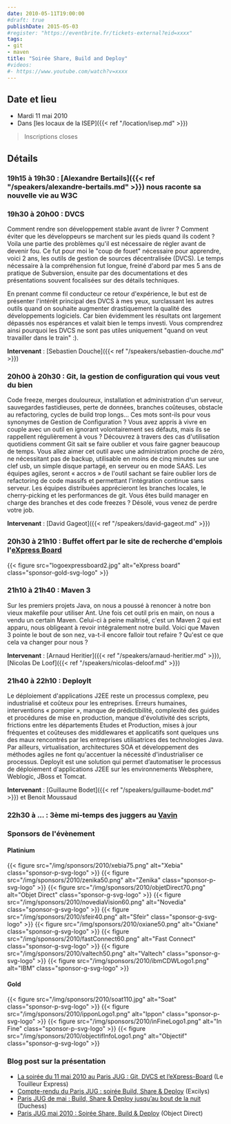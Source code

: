 ```yaml
---
date: 2010-05-11T19:00:00
#draft: true
publishDate: 2015-05-03
#register: "https://eventbrite.fr/tickets-external?eid=xxxx"
tags:
- git
- maven
title: "Soirée Share, Build and Deploy"
#videos:
#- https://www.youtube.com/watch?v=xxxx
---
```



## Date et lieu

* Mardi 11 mai 2010
* Dans [les locaux de la ISEP]({{< ref "/location/isep.md" >}})

> Inscriptions closes

## Détails

### 19h15 à 19h30 : [Alexandre Bertails]({{< ref "/speakers/alexandre-bertails.md" >}}) nous raconte sa nouvelle vie au W3C

### 19h30 à 20h00 : DVCS

Comment rendre son développement stable avant de livrer ? Comment éviter que les développeurs se marchent sur les pieds quand ils codent ? Voila une partie des problèmes qu'il est nécessaire de régler avant de devenir fou. Ce fut pour moi le "coup de fouet" nécessaire pour apprendre, voici 2 ans, les outils de gestion de sources décentralisée (DVCS). Le temps nécessaire à la compréhension fut longue, freiné d'abord par mes 5 ans de pratique de Subversion, ensuite par des documentations et des présentations souvent focalisées sur des détails techniques.

En prenant comme fil conducteur ce retour d'expérience, le but est de présenter l'intérêt principal des DVCS à mes yeux, surclassant les autres outils quand on souhaite augmenter drastiquement la qualité des développements logiciels. Car bien évidemment les résultats ont largement dépassés nos espérances et valait bien le temps investi. Vous comprendrez ainsi pourquoi les DVCS ne sont pas utiles uniquement "quand on veut travailler dans le train" :).

**Intervenant** : [Sebastien Douche]({{< ref "/speakers/sebastien-douche.md" >}}) 

### 20h00 à 20h30 : Git, la gestion de configuration qui vous veut du bien

Code freeze, merges douloureux, installation et administration d'un serveur, sauvegardes fastidieuses, perte de données, branches coûteuses, obstacle au refactoring, cycles de build trop longs… Ces mots sont-ils pour vous synonymes de Gestion de Configuration ? Vous avez appris à vivre en couple avec un outil en ignorant volontairement ses défauts, mais ils se rappellent régulièrement à vous ? Découvrez à travers des cas d'utilisation quotidiens comment Git sait se faire oublier et vous faire gagner beaucoup de temps. Vous allez aimer cet outil avec une administration proche de zéro, ne nécessitant pas de backup, utilisable en moins de cinq minutes sur une clef usb, un simple disque partagé, en serveur ou en mode SAAS. Les équipes agiles, seront « accros » de l'outil sachant se faire oublier lors de refactoring de code massifs et permettant l'intégration continue sans serveur. Les équipes distribuées apprécieront les branches locales, le cherry-picking et les performances de git. Vous êtes build manager en charge des branches et des code freezes ? Désolé, vous venez de perdre votre job.

**Intervenant** : [David Gageot]({{< ref "/speakers/david-gageot.md" >}})


### 20h30 à 21h10 : Buffet offert par le site de recherche d'emplois l'[eXpress Board](http://www.express-board.fr/)

{{< figure src="logoexpressboard2.jpg" alt="eXpress board" class="sponsor-gold-svg-logo" >}}

### 21h10 à 21h40 : Maven 3

Sur les premiers projets Java, on nous a poussé à renoncer à notre bon vieux makefile pour utiliser Ant. Une fois cet outil pris en main, on nous a vendu un certain Maven. Celui-ci à peine maîtrisé, c'est un Maven 2 qui est apparu, nous obligeant à revoir intégralement notre build. Voici que Maven 3 pointe le bout de son nez, va-t-il encore falloir tout refaire ? Qu'est ce que cela va changer pour nous ?

**Intervenant** : [Arnaud Heritier]({{< ref "/speakers/arnaud-heritier.md" >}}), [Nicolas De Loof]({{< ref "/speakers/nicolas-deloof.md" >}})


### 21h40 à 22h10 : DeployIt

Le déploiement d'applications J2EE reste un processus complexe, peu industrialisé et coûteux pour les entreprises. Erreurs humaines, interventions « pompier », manque de prédictibilité, complexité des guides et procédures de mise en production, manque d'évolutivité des scripts, frictions entre les départements Etudes et Production, mises à jour fréquentes et coûteuses des middlewares et applicatifs sont quelques uns des maux rencontrés par les entreprises utilisatrices des technologies Java. Par ailleurs, virtualisation, architectures SOA et développement des méthodes agiles ne font qu'accentuer la nécessité d'industrialiser ce processus. Deployit est une solution qui permet d’automatiser le processus de déploiement d'applications J2EE sur les environnements Websphere, Weblogic, JBoss et Tomcat.

**Intervenant** : [Guillaume Bodet]({{< ref "/speakers/guillaume-bodet.md" >}}) et Benoit Moussaud


### 22h30 à  ... : 3ème mi-temps des juggers au [Vavin](https://www.google.com/maps/dir//48.84398,2.330533/@48.8439685,2.2603067,12z)

### Sponsors de l'évènement

#### Platinium

{{< figure src="/img/sponsors/2010/xebia75.png" alt="Xebia" class="sponsor-p-svg-logo" >}}
{{< figure src="/img/sponsors/2010/zenika50.png" alt="Zenika" class="sponsor-p-svg-logo" >}}
{{< figure src="/img/sponsors/2010/objetDirect70.png" alt="Objet Direct" class="sponsor-g-svg-logo" >}}
{{< figure src="/img/sponsors/2010/novediaVision60.png" alt="Novedia" class="sponsor-g-svg-logo" >}}
{{< figure src="/img/sponsors/2010/sfeir40.png" alt="Sfeir" class="sponsor-g-svg-logo" >}}
{{< figure src="/img/sponsors/2010/oxiane50.png" alt="Oxiane" class="sponsor-g-svg-logo" >}}
{{< figure src="/img/sponsors/2010/fastConnect60.png" alt="Fast Connect" class="sponsor-g-svg-logo" >}}
{{< figure src="/img/sponsors/2010/valtech50.png" alt="Valtech" class="sponsor-g-svg-logo" >}}
{{< figure src="/img/sponsors/2010/ibmCDWLogo1.png" alt="IBM" class="sponsor-g-svg-logo" >}}

#### Gold

{{< figure src="/img/sponsors/2010/soat110.jpg" alt="Soat" class="sponsor-p-svg-logo" >}}
{{< figure src="/img/sponsors/2010/ipponLogo1.png" alt="Ippon" class="sponsor-p-svg-logo" >}}
{{< figure src="/img/sponsors/2010/inFineLogo1.png" alt="In Fine" class="sponsor-p-svg-logo" >}}
{{< figure src="/img/sponsors/2010/objectifInfoLogo1.png" alt="Objectif" class="sponsor-g-svg-logo" >}}

### Blog post sur la présentation

* [La soirée du 11 mai 2010 au Paris JUG : Git, DVCS et l’eXpress-Board](http://www.touilleur-express.fr/2010/05/12/la-soiree-du-11-mai-2010-au-paris-jug-git-dvcs-et-lexpress-board/) (Le Touilleur Express)
* [Compte-rendu du Paris JUG : soirée Build, Share & Deploy](http://blog.excilys.com/2010/05/14/compte-rendu-du-paris-jug-soiree-build-share-deploy/) (Excilys)
* [Paris JUG de mai : Build, Share & Deploy jusqu’au bout de la nuit](http://jduchess.org/duchess-france/paris-jug-de-mai-build-share-deploy-jusquau-bout-de-la-nuit-1/) (Duchess)
* [Paris JUG mai 2010 : Soirée Share, Build & Deploy](http://blog.objetdirect.com/divers/paris-jug-mai-2010-soiree-share-build-deploy) (Object Direct)
